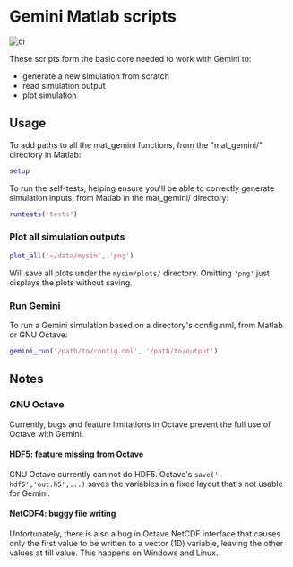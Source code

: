 # Gemini Matlab scripts

![ci](https://github.com/gemini3d/mat_gemini/workflows/ci/badge.svg)

These scripts form the basic core needed to work with Gemini to:

* generate a new simulation from scratch
* read simulation output
* plot simulation

## Usage

To add paths to all the mat_gemini functions, from the "mat_gemini/" directory in Matlab:

```matlab
setup
```

To run the self-tests, helping ensure you'll be able to correctly generate simulation inputs, from Matlab in the mat_gemini/ directory:

```matlab
runtests('tests')
```

### Plot all simulation outputs

```matlab
plot_all('~/data/mysim', 'png')
```

Will save all plots under the `mysim/plots/` directory. Omitting `'png'` just displays the plots without saving.

### Run Gemini

To run a Gemini simulation based on a directory's config.nml, from Matlab or GNU Octave:

```matlab
gemini_run('/path/to/config.nml', '/path/to/output')
```

## Notes

### GNU Octave

Currently, bugs and feature limitations in Octave prevent the full use of Octave with Gemini.

#### HDF5: feature missing from Octave

GNU Octave currently can not do HDF5.
Octave's `save('-hdf5','out.h5',...)` saves the variables in a fixed layout that's not usable for Gemini.

#### NetCDF4: buggy file writing

Unfortunately, there is also a bug in Octave NetCDF interface that causes only the first value to be written to a vector (1D) variable, leaving the other values at fill value.
This happens on Windows and Linux.
